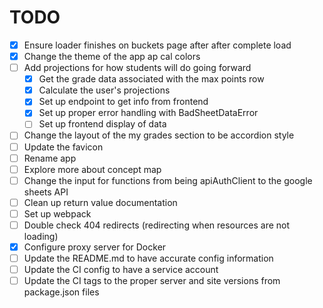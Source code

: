 # TODO

- [x] Ensure loader finishes on buckets page after after complete load
- [x] Change the theme of the app ap cal colors
- [ ] Add projections for how students will do going forward
  - [x] Get the grade data associated with the max points row
  - [x] Calculate the user's projections
  - [x] Set up endpoint to get info from frontend
  - [x] Set up proper error handling with BadSheetDataError
  - [ ] Set up frontend display of data
- [ ] Change the layout of the my grades section to be accordion style
- [ ] Update the favicon
- [ ] Rename app
- [ ] Explore more about concept map
- [ ] Change the input for functions from being apiAuthClient to the google sheets API
- [ ] Clean up return value documentation
- [ ] Set up webpack
- [ ] Double check 404 redirects (redirecting when resources are not loading)
- [x] Configure proxy server for Docker
- [ ] Update the README.md to have accurate config information
- [ ] Update the CI config to have a service account
- [ ] Update the CI tags to the proper server and site versions from package.json files
